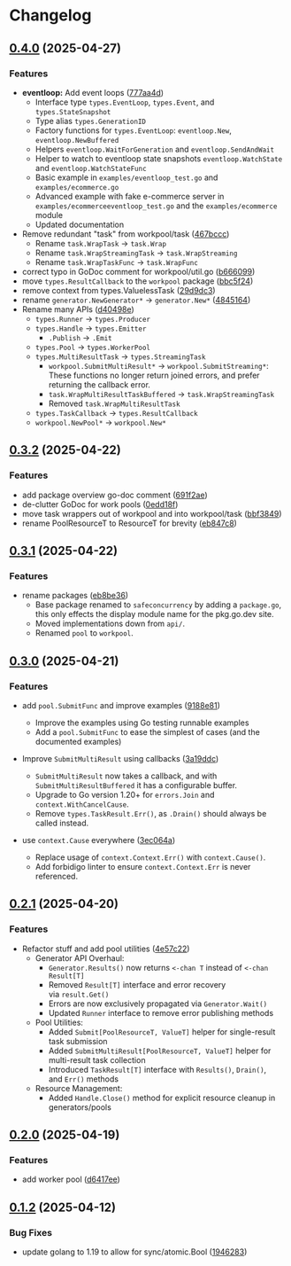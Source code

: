 # Changelog

## [0.4.0](https://github.com/Izzette/go-safeconcurrency/compare/v0.3.2...v0.4.0) (2025-04-27)


### Features

* **eventloop:** Add event loops ([777aa4d](https://github.com/Izzette/go-safeconcurrency/commit/777aa4d0af24544c063d6035c46efbcf86cdb02e))
  * Interface type `types.EventLoop`, `types.Event`, and
    `types.StateSnapshot`
  * Type alias `types.GenerationID`
  * Factory functions for `types.EventLoop`: `eventloop.New`,
    `eventloop.NewBuffered`
  * Helpers `eventloop.WaitForGeneration` and `eventloop.SendAndWait`
  * Helper to watch to eventloop state snapshots `eventloop.WatchState`
    and `eventloop.WatchStateFunc`
  * Basic example in `examples/eventloop_test.go` and
    `examples/ecommerce.go`
  * Advanced example with fake e-commerce server in
    `examples/ecommerceeventloop_test.go` and the `examples/ecommerce`
    module
  * Updated documentation
* Remove redundant "task" from workpool/task ([467bccc](https://github.com/Izzette/go-safeconcurrency/commit/467bccc5a5a0867cb5c172595022aafe417d13ac))
  * Rename `task.WrapTask` → `task.Wrap`
  * Rename `task.WrapStreamingTask` → `task.WrapStreaming`
  * Rename `task.WrapTaskFunc` → `task.WrapFunc`
* correct typo in GoDoc comment for workpool/util.go ([b666099](https://github.com/Izzette/go-safeconcurrency/commit/b666099d9a9ef103f645499f54de39183fd606fe))
* move `types.ResultCallback` to the `workpool` package ([bbc5f24](https://github.com/Izzette/go-safeconcurrency/commit/bbc5f242c6600020068de554bfa185e38cf9181c))
* remove context from types.ValuelessTask ([29d9dc3](https://github.com/Izzette/go-safeconcurrency/commit/29d9dc32ce642ff0d739c74a98df0fdf157fd5eb))
* rename `generator.NewGenerator*` → `generator.New*` ([4845164](https://github.com/Izzette/go-safeconcurrency/commit/48451649a670be4acf7b120867fe416ff76f6c0b))
* Rename many APIs ([d40498e](https://github.com/Izzette/go-safeconcurrency/commit/d40498ea96cb8abdc43383c265a3f7969441c830))
  * `types.Runner` → `types.Producer`
  * `types.Handle` → `types.Emitter`
    * `.Publish` → `.Emit`
  * `types.Pool` → `types.WorkerPool`
  * `types.MultiResultTask` → `types.StreamingTask`
    * `workpool.SubmitMultiResult*` → `workpool.SubmitStreaming*`:
      These functions no longer return joined errors, and prefer returning
      the callback error.
    * `task.WrapMultiResultTaskBuffered` → `task.WrapStreamingTask`
    * Removed `task.WrapMultiResultTask`
  * `types.TaskCallback` → `types.ResultCallback`
  * `workpool.NewPool*` → `workpool.New*`

## [0.3.2](https://github.com/Izzette/go-safeconcurrency/compare/v0.3.1...v0.3.2) (2025-04-22)


### Features

* add package overview go-doc comment ([691f2ae](https://github.com/Izzette/go-safeconcurrency/commit/691f2ae890bc3b243b717e1d09b4116ef85cfdc7))
* de-clutter GoDoc for work pools ([0edd18f](https://github.com/Izzette/go-safeconcurrency/commit/0edd18f1ebc17fea90a5d294b1e4e0237e97e046))
* move task wrappers out of workpool and into workpool/task ([bbf3849](https://github.com/Izzette/go-safeconcurrency/commit/bbf384979adaf47e11dbce49e62dc6ce5d90441e))
* rename PoolResourceT to ResourceT for brevity ([eb847c8](https://github.com/Izzette/go-safeconcurrency/commit/eb847c880b799d5df06358e28f241e30d2dba4f0))

## [0.3.1](https://github.com/Izzette/go-safeconcurrency/compare/v0.3.0...v0.3.1) (2025-04-22)


### Features

* rename packages ([eb8be36](https://github.com/Izzette/go-safeconcurrency/commit/eb8be3607ecc2069c68002f711e20ba70bc5c6dc))
  * Base package renamed to `safeconcurrency` by adding a `package.go`,
    this only effects the display module name for the pkg.go.dev site.
  * Moved implementations down from `api/`.
  * Renamed `pool` to `workpool`.

## [0.3.0](https://github.com/Izzette/go-safeconcurrency/compare/v0.2.1...v0.3.0) (2025-04-21)


### Features

* add `pool.SubmitFunc` and improve examples ([9188e81](https://github.com/Izzette/go-safeconcurrency/commit/9188e8186dda06027aa3a92784ed44e6e4c62845))
  * Improve the examples using Go testing runnable examples
  * Add a `pool.SubmitFunc` to ease the simplest of cases (and the
    documented examples)

* Improve `SubmitMultiResult` using callbacks ([3a19ddc](https://github.com/Izzette/go-safeconcurrency/commit/3a19ddc507b162254face64bb833c0272d0a9973))
  * `SubmitMultiResult` now takes a callback, and with `SubmitMultiResultBuffered`
    it has a configurable buffer.
  * Upgrade to Go version 1.20+ for `errors.Join` and `context.WithCancelCause`.
  * Remove `types.TaskResult.Err()`, as `.Drain()` should always be called
    instead.

* use `context.Cause` everywhere ([3ec064a](https://github.com/Izzette/go-safeconcurrency/commit/3ec064ab44d4204dc5619456b8d6ab24dbf09a77))
  * Replace usage of `context.Context.Err()` with `context.Cause()`.
  * Add forbidigo linter to ensure `context.Context.Err` is never referenced.


## [0.2.1](https://github.com/Izzette/go-safeconcurrency/compare/v0.2.0...v0.2.1) (2025-04-20)


### Features

* Refactor stuff and add pool utilities ([4e57c22](https://github.com/Izzette/go-safeconcurrency/commit/4e57c22adf1107de244f02fd9e8987c92afefb18))
  * Generator API Overhaul:
    * `Generator.Results()` now returns `<-chan T` instead of `<-chan Result[T]`
    * Removed `Result[T]` interface and error recovery via `result.Get()`
    * Errors are now exclusively propagated via `Generator.Wait()`
    * Updated `Runner` interface to remove error publishing methods
  * Pool Utilities:
    * Added `Submit[PoolResourceT, ValueT]` helper for single-result task submission
    * Added `SubmitMultiResult[PoolResourceT, ValueT]` helper for multi-result task collection
    * Introduced `TaskResult[T]` interface with `Results()`, `Drain()`, and `Err()` methods
  * Resource Management:
    * Added `Handle.Close()` method for explicit resource cleanup in generators/pools

## [0.2.0](https://github.com/Izzette/go-safeconcurrency/compare/v0.1.2...v0.2.0) (2025-04-19)


### Features

* add worker pool ([d6417ee](https://github.com/Izzette/go-safeconcurrency/commit/d6417eeb7c06614be7ea6e08af3c9b0b62373cd5))

## [0.1.2](https://github.com/Izzette/go-safeconcurrency/compare/v0.1.1...v0.1.2) (2025-04-12)

### Bug Fixes

* update golang to 1.19 to allow for sync/atomic.Bool ([1946283](https://github.com/Izzette/go-safeconcurrency/commit/19462831e1bc61752d491d887078358b36716a75))
